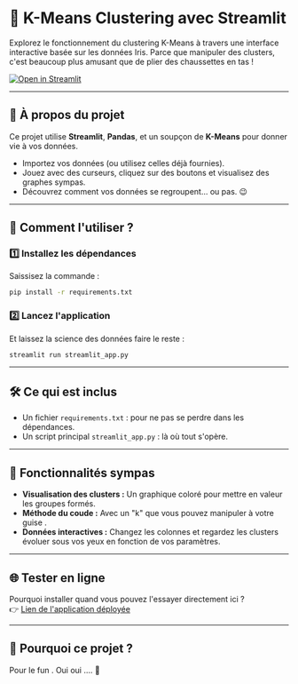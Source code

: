 
# 🌸 **K-Means Clustering avec Streamlit**  
Explorez le fonctionnement du clustering K-Means à travers une interface interactive basée sur les données Iris. Parce que manipuler des clusters, c'est beaucoup plus amusant que de plier des chaussettes en tas !  

[![Open in Streamlit](https://static.streamlit.io/badges/streamlit_badge_black_white.svg)](https://rivaldo-k-means-clustering.streamlit.app/)  

---

## 🌟 **À propos du projet**  
Ce projet utilise **Streamlit**, **Pandas**, et un soupçon de **K-Means** pour donner vie à vos données.  
- Importez vos données (ou utilisez celles déjà fournies).  
- Jouez avec des curseurs, cliquez sur des boutons et visualisez des graphes sympas.  
- Découvrez comment vos données se regroupent... ou pas. 😉  

---

## 🚀 **Comment l'utiliser ?**  
### 1️⃣ **Installez les dépendances**  
Saissisez la commande :   
```bash  
pip install -r requirements.txt  
```  

### 2️⃣ **Lancez l'application**  
Et laissez la science des données faire le reste :  
```bash  
streamlit run streamlit_app.py  
```  

---

## 🛠 **Ce qui est inclus**  
- Un fichier `requirements.txt` : pour ne pas se perdre dans les dépendances.  
- Un script principal `streamlit_app.py` : là où tout s'opère.  

---

## 🎨 **Fonctionnalités sympas**  
- **Visualisation des clusters :** Un graphique coloré pour mettre en valeur les groupes formés.  
- **Méthode du coude :** Avec un "k" que vous pouvez manipuler à votre guise .
- **Données interactives :** Changez les colonnes et regardez les clusters évoluer sous vos yeux en fonction de vos paramètres.  

---

## 🌐 **Tester en ligne**  
Pourquoi installer quand vous pouvez l'essayer directement ici ?  
👉 [Lien de l'application déployée](https://rivaldo-k-means-clustering.streamlit.app/)  

---

## 🧐 **Pourquoi ce projet ?**  
Pour le fun . Oui oui .... 🎨  
